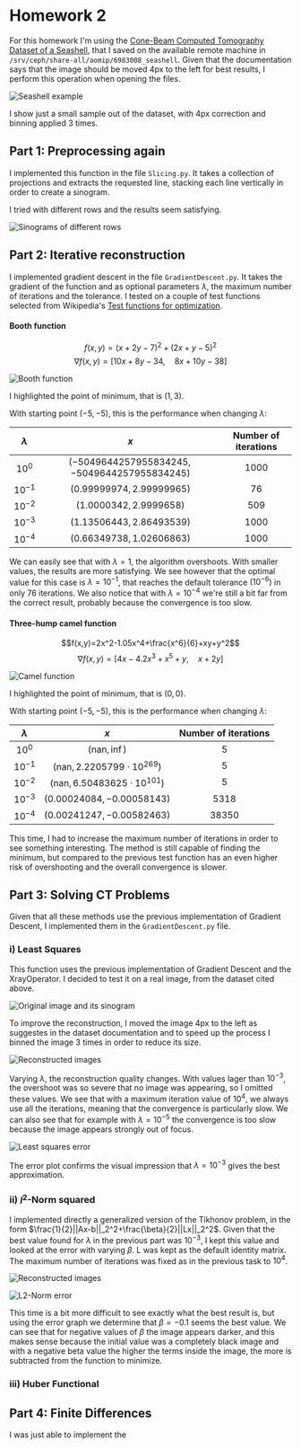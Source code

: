 # Homework 2

For this homework I'm using the [Cone-Beam Computed Tomography Dataset of a Seashell](https://zenodo.org/record/6983008), that I saved on the available remote machine in `/srv/ceph/share-all/aomip/6983008_seashell`. Given that the documentation says that the image should be moved 4px to the left for best results, I perform this operation when opening the files.

![Seashell example](seashell.png "Seashell example")

I show just a small sample out of the dataset, with 4px correction and binning applied 3 times.

## Part 1: Preprocessing again

I implemented this function in the file `Slicing.py`. It takes a collection of projections and extracts the requested line, stacking each line vertically in order to create a sinogram.

I tried with different rows and the results seem satisfying.

![Sinograms of different rows](sinogram.png "Sinograms of different rows")

## Part 2: Iterative reconstruction

I implemented gradient descent in the file `GradientDescent.py`. It takes the gradient of the function and as optional parameters $\lambda$, the maximum number of iterations and the tolerance. I tested on a couple of test functions selected from Wikipedia's [Test functions for optimization](https://en.wikipedia.org/wiki/Test_functions_for_optimization).

#### Booth function

$$ f(x,y)=(x+2y-7)^2+(2x+y-5)^2$$
$$\nabla f(x,y)=[10x+8y-34,\quad 8x+10y-38]$$

![Booth function](booth.png "Booth function")

I highlighted the point of minimum, that is $(1,3)$.

With starting point $(-5,-5)$, this is the performance when changing $\lambda$:

| $\lambda$  | $x$  | Number of iterations |
|:---:|:---:|:---:|
| $10^0$  | $(-5049644257955834245, -5049644257955834245)$  | $1000$ |
| $10^{-1}$  | $(0.99999974, 2.99999965)$  | $76$ |
| $10^{-2}$  | $(1.0000342, 2.9999658)$  | $509$ |
| $10^{-3}$  | $(1.13506443, 2.86493539)$  | $1000$ |
| $10^{-4}$  | $(0.66349738, 1.02606863)$  | $1000$ |

We can easily see that with $\lambda=1$, the algorithm overshoots. With smaller values, the results are more satisfying. We see however that the optimal value for this case is $\lambda=10^{-1}$, that reaches the default tolerance $(10^{-6})$ in only $76$ iterations. We also notice that with $\lambda=10^{-4}$ we're still a bit far from the correct result, probably because the convergence is too slow.

#### Three-hump camel function

$$f(x,y)=2x^2-1.05x^4+\frac{x^6}{6}+xy+y^2$$
$$\nabla f(x,y)=[4x-4.2x^3+x^5+y, \quad x+2y]$$

![Camel function](camel.png "Camel function")

I highlighted the point of minimum, that is $(0,0)$.

With starting point $(-5,-5)$, this is the performance when changing $\lambda$:

| $\lambda$  | $x$  | Number of iterations |
|:---:|:---:|:---:|
| $10^0$  | $(\text{nan}, \inf)$  | $5$ |
| $10^{-1}$  | $(\text{nan}, 2.2205799\cdot10^{269})$  | $5$ |
| $10^{-2}$  | $(\text{nan}, 6.50483625\cdot10^{101})$  | $5$ |
| $10^{-3}$  | $(0.00024084, -0.00058143)$  | $5318$ |
| $10^{-4}$  | $(0.00241247, -0.00582463)$  | $38350$ |

This time, I had to increase the maximum number of iterations in order to see something interesting. The method is still capable of finding the minimum, but compared to the previous test function has an even higher risk of overshooting and the overall convergence is slower.

## Part 3: Solving CT Problems

Given that all these methods use the previous implementation of Gradient Descent, I implemented them in the `GradientDescent.py` file.

### i) Least Squares

This function uses the previous implementation of Gradient Descent and the XrayOperator. I decided to test it on a real image, from the dataset cited above.

![Original image and its sinogram](leastSquares_orig.png "Original image and its sinogram")

To improve the reconstruction, I moved the image 4px to the left as suggestes in the dataset documentation and to speed up the process I binned the image 3 times in order to reduce its size.

![Reconstructed images](leastSquares.png "Reconstructed images")

Varying $\lambda$, the reconstruction quality changes. With values lager than $10^{-3}$, the overshoot was so severe that no image was appearing, so I omitted these values. We see that with a maximum iteration value of $10^{4}$, we always use all the iterations, meaning that the convergence is particularly slow. We can also see that for example with $\lambda=10^{-5}$ the convergence is too slow because the image appears strongly out of focus.

![Least squares error](leastSquares_err.png "Least squares error")

The error plot confirms the visual impression that $\lambda=10^{-3}$ gives the best approximation.

### ii) $l^2$-Norm squared

I implemented directly a generalized version of the Tikhonov problem, in the form $\frac{1}{2}||Ax-b||_2^2+\frac{\beta}{2}||Lx||_2^2$. Given that the best value found for $\lambda$ in the previous part was $10^{-3}$, I kept this value and looked at the error with varying $\beta$. L was kept as the default identity matrix. The maximum number of iterations was fixed as in the previous task to $10^4$.

![Reconstructed images](l2Norm.png "Reconstructed images")

![L2-Norm error](l2Norm_err.png "L2-Norm error error")

This time is a bit more difficult to see exactly what the best result is, but using the error graph we determine that $\beta=-0.1$ seems the best value. We can see that for negative values of $\beta$ the image appears darker, and this makes sense because the initial value was a completely black image and with a negative beta value the higher the terms inside the image, the more is subtracted from the function to minimize.

### iii) Huber Functional

## Part 4: Finite Differences

I was just able to implement the 